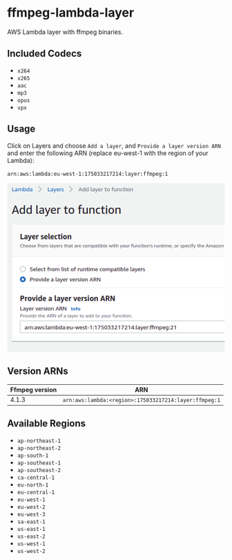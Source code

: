 # ffmpeg-lambda-layer

AWS Lambda layer with ffmpeg binaries.

## Included Codecs

- `x264`
- `x265`
- `aac`
- `mp3`
- `opus`
- `vpx`

## Usage

Click on Layers and choose `Add a layer`, and `Provide a layer version ARN` and enter the following ARN (replace eu-west-1 with the region of your Lambda):

```
arn:aws:lambda:eu-west-1:175033217214:layer:ffmpeg:1
```

![Provide layer ARN](img/usage.png "Provide layer ARN screenshot")

## Version ARNs

| Ffmpeg version | ARN |
| --- | --- |
| 4.1.3 | `arn:aws:lambda:<region>:175033217214:layer:ffmpeg:1` |

## Available Regions

- `ap-northeast-1`
- `ap-northeast-2`
- `ap-south-1`
- `ap-southeast-1`
- `ap-southeast-2`
- `ca-central-1`
- `eu-north-1`
- `eu-central-1`
- `eu-west-1`
- `eu-west-2`
- `eu-west-3`
- `sa-east-1`
- `us-east-1`
- `us-east-2`
- `us-west-1`
- `us-west-2`
